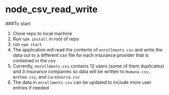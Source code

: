 # node_csv_read_write

###To start:

1. Clone repo to local machine
2. Run `npm install` in root of repo
3. run `npm start`
4. The application will read the contents of `enrollments.csv` and write the data out to a different csv file for each insurance provider that is contained in the csv
5. Currently, `enrollments.csv` contains 12 users (some of them duplicates) and 3 insurance companies so data will be written to `Humana.csv`, `Anthem.csv`, and `CareSource.csv`
6. The data in `enrollments.csv` can be updated to include more user entries if needed
